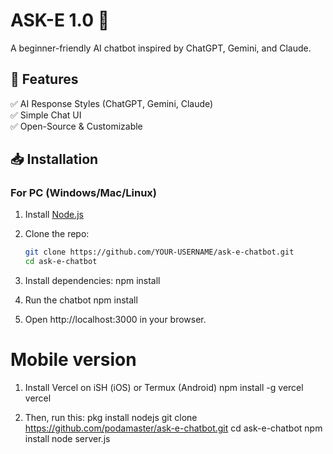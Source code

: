 # ASK-E 1.0 🤖  
A beginner-friendly AI chatbot inspired by ChatGPT, Gemini, and Claude.  

## 🚀 Features  
✅ AI Response Styles (ChatGPT, Gemini, Claude)  
✅ Simple Chat UI  
✅ Open-Source & Customizable  

## 📥 Installation  
### **For PC (Windows/Mac/Linux)**
1. Install [Node.js](https://nodejs.org/)  
2. Clone the repo:
   ```bash
   git clone https://github.com/YOUR-USERNAME/ask-e-chatbot.git
   cd ask-e-chatbot

1. Install dependencies:
npm install

4. Run the chatbot
npm install

5. Open http://localhost:3000 in your browser.

# Mobile version

1. Install Vercel on iSH (iOS) or Termux (Android)
npm install -g vercel
vercel

2. Then, run this:
pkg install nodejs
git clone https://github.com/podamaster/ask-e-chatbot.git
cd ask-e-chatbot
npm install
node server.js
